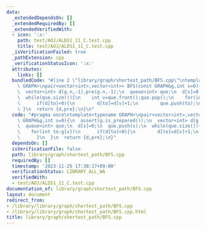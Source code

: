 ```yaml
---
data:
  _extendedDependsOn: []
  _extendedRequiredBy: []
  _extendedVerifiedWith:
  - icon: ':x:'
    path: test/AOJ/ALDS1_11_C.test.cpp
    title: test/AOJ/ALDS1_11_C.test.cpp
  _isVerificationFailed: true
  _pathExtension: cpp
  _verificationStatusIcon: ':x:'
  attributes:
    links: []
  bundledCode: "#line 2 \"library/graph/shortest_path/BFS.cpp\"\ntemplate<typename\
    \ GRAPH>\npair<vector<int>,vector<int>> BFS(const GRAPH&g,int s=0){\n  assert(g.is_prepared());\n\
    \  vector<int> d(g.n,-1),pre(g.n,-1);\n  queue<int> que;\n  d[s]=0;\n  que.push(s);\n\
    \  while(que.size()){\n    int v=que.front();que.pop();\n    for(int to:g[v])\n\
    \      if(d[to]<0){\n        d[to]=d[v]+1;\n        que.push(to);\n      }\n \
    \ }\n  return {d,pre};\n}\n"
  code: "#pragma once\ntemplate<typename GRAPH>\npair<vector<int>,vector<int>> BFS(const\
    \ GRAPH&g,int s=0){\n  assert(g.is_prepared());\n  vector<int> d(g.n,-1),pre(g.n,-1);\n\
    \  queue<int> que;\n  d[s]=0;\n  que.push(s);\n  while(que.size()){\n    int v=que.front();que.pop();\n\
    \    for(int to:g[v])\n      if(d[to]<0){\n        d[to]=d[v]+1;\n        que.push(to);\n\
    \      }\n  }\n  return {d,pre};\n}"
  dependsOn: []
  isVerificationFile: false
  path: library/graph/shortest_path/BFS.cpp
  requiredBy: []
  timestamp: '2023-11-25 17:38:17+09:00'
  verificationStatus: LIBRARY_ALL_WA
  verifiedWith:
  - test/AOJ/ALDS1_11_C.test.cpp
documentation_of: library/graph/shortest_path/BFS.cpp
layout: document
redirect_from:
- /library/library/graph/shortest_path/BFS.cpp
- /library/library/graph/shortest_path/BFS.cpp.html
title: library/graph/shortest_path/BFS.cpp
---
```

